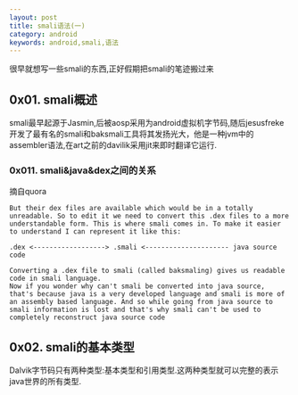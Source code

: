 ```yaml
---
layout: post
title: smali语法(一)
category: android
keywords: android,smali,语法
---
```


很早就想写一些smali的东西,正好假期把smali的笔迹搬过来

## 0x01. smali概述

smali最早起源于Jasmin,后被aosp采用为android虚拟机字节码,随后jesusfreke开发了最有名的smali和baksmali工具将其发扬光大，他是一种jvm中的assembler语法,在art之前的davilik采用jit来即时翻译它运行.

### 0x011. smali&java&dex之间的关系

摘自quora

    But their dex files are available which would be in a totally unreadable. So to edit it we need to convert this .dex files to a more understandable form. This is where smali comes in. To make it easier to understand I can represent it like this:

    .dex <------------------> .smali <--------------------- java source code

    Converting a .dex file to smali (called baksmaling) gives us readable code in smali language.
    Now if you wonder why can't smali be converted into java source, that's because java is a very developed language and smali is more of an assembly based language. And so while going from java source to smali information is lost and that's why smali can't be used to completely reconstruct java source code
    
    
## 0x02. smali的基本类型

Dalvik字节码只有两种类型:基本类型和引用类型.这两种类型就可以完整的表示java世界的所有类型.

